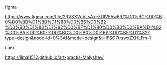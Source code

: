 figma

https://www.figma.com/file/2RVSXVubLsAxeZUlVE5w6R/%D0%BC%D0%B0%D0%BB%D1%8B%D1%88%D0%B5%D0%B2-%D0%B0%D1%80%D1%82%D0%BF%D1%80%D0%B0%D0%BA%D1%82%D0%BA%D0%B0-%D0%BC%D0%B0%D0%BA%D0%B5%D1%82?type=design&node-id=0%3A1&mode=design&t=lFSO7trswxZXHLFm-1

сайт

https://ilmal1512.github.io/art-practis-Malyshev/
